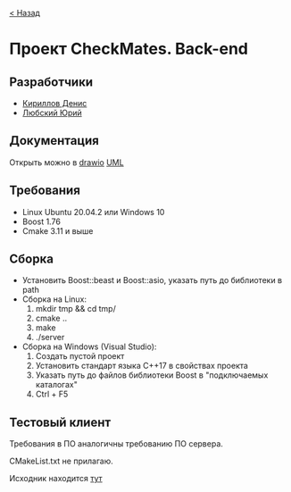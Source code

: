 [< Назад](..)

# Проект CheckMates. Back-end #
## Разработчики ##
- [Кириллов Денис](https://github.com/Denactive)
- [Любский Юрий](https://github.com/yurij-lyubskij)

## Документация ##
Открыть можно в [drawio](https://app.diagrams.net)
[UML](https://drive.google.com/drive/folders/18x52xWfRX_7n567CYJ1daEaKte2um9FB)

## Требования ##
- Linux Ubuntu 20.04.2 или Windows 10
- Boost 1.76
- Cmake 3.11 и выше

## Сборка ##
- Установить Boost::beast и Boost::asio, указать путь до библиотеки в path
- Сборка на Linux:
    1. mkdir tmp && cd tmp/
    2. cmake ..
    3. make
    4. ./server
- Сборка на Windows (Visual Studio):
    1. Создать пустой проект
    2. Установить стандарт языка С++17 в свойствах проекта
    3. Указать путь до файлов библиотеки Boost в "подключаемых каталогах"
    4. Ctrl + F5

## <a name="test"></a>Тестовый клиент ##
Требования в ПО аналогичны требованию ПО сервера.

CMakeList.txt не прилагаю.

Исходник находится [тут](./test_client/FullClient.cpp)